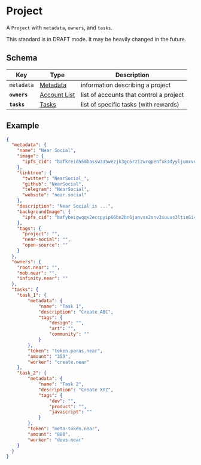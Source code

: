 # Project

A `Project` with `metadata`, `owners`, and `tasks`.

This standard is in DRAFT mode. It may be heavily changed in the future.

## Schema

| Key | Type  | Description |
|----------------|------------------------------------------|----------------------------------------------------------------|
| `metadata` | [Metadata](../common/Metadata.md) | information describing a project |
| **`owners`** | [Account List](../common/AccountList.md) | list of accounts that control a project |
| **`tasks`** | [Tasks](Tasks.md) | list of specific tasks (with rewards) |

## Example

```json
{
  "metadata": {
    "name": "Near Social",
    "image": {
      "ipfs_cid": "bafkreid55mbassw335wezjk3gc5rzizwrqpenfxk3dyyljumxvezplhjg4"
    },
    "linktree": {
      "twitter": "NearSocial_",
      "github": "NearSocial",
      "telegram": "NearSocial",
      "website": "near.social"
    },
    "description": "Near Social is ...",
    "backgroundImage": {
      "ipfs_cid": "bafybeigwqqx2eccpyip66bn2bn6janvss2snv3xuuus3ltin6i46mfkyam"
    },
    "tags": {
      "project": "",
      "near-social": "",
      "open-source": ""
    }
  },
  "owners": {
    "root.near": "",
    "mob.near": "",
    "infinity.near": ""
  },
  "tasks": {
    "task_1": {
        "metadata": {
            "name": "Task 1",
            "description": "Create ABC",
            "tags": {
                "design": "",
                "art": "",
                "community": ""
            }
        },
        "token": "token.paras.near",
        "amount": "359",
        "worker": "create.near"
    },
    "task_2": {
        "metadata": {
            "name": "Task 2",
            "description": "Create XYZ",
            "tags": {
                "dev": "",
                "product": "",
                "javascript": ""
            }
        },
        "token": "meta-token.near",
        "amount": "888",
        "worker": "devs.near"
    }
  }
}
```
